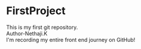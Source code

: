 # FirstProject
This is my first git repository.
<br>
Author-Nethaji.K
<br>
I'm recording my entire front end journey on GitHub!


